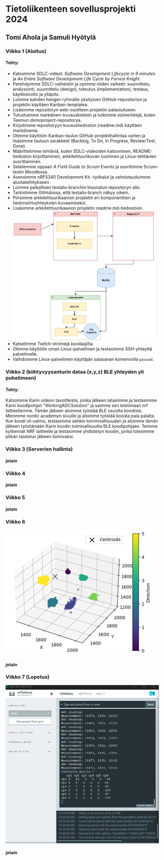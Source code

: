 # Tietoliikenteen sovellusprojekti 2024
## Tomi Ahola ja Samuli Hyötylä
### Viikko 1 (Aloitus)
#### **Tehty:**
- Katsoimme SDLC-videot: *Software Development Lifecycle in 9 minutes* ja *An Entire Software Development Life Cycle by Forrest Knight*.  
- Perehdyimme SDLC-vaiheisiin ja opimme niiden vaiheet: suunnittelu, analysointi, suunnittelu (design), toteutus (implementation), testaus, käyttöönotto ja ylläpito.   
- Loimme kahden hengen ryhmälle yksityisen GitHub-repositorion ja projektin käyttäen Kanban-templatea.   
- Lisäsimme repositoryn web-osoitteen projektin palautukseen.
- Tutustuimme markdown-kuvauskieleen ja tutkimme esimerkkejä, kuten Teemun *demoproject*-repositorya.  
- Kirjoitimme repositoryyn kuvaustiedoston (readme.md) käyttäen markdownia.  
- Otimme käyttöön Kanban-taulun GitHub-projektihallintaa varten ja lisäsimme tauluun sarakkeet (Backlog, To Do, In Progress, Review/Test, Done).  
- Määrittelimme tehtäviä, kuten SDLC-videoiden katsominen, README-tiedoston kirjoittaminen, arkkitehtuurikuvan luominen ja Linux-tehtävien suorittaminen.  
- Selailemme oppaan *A Field Guide to Scrum Events* ja suoritimme Scrum-testin Moodlessa.  
- Asensimme nRF5340 Development Kit -työkalut ja valmistauduimme alustakehitykseen.  
- Loimme paikallisen testailu-branchin kloonatun repositoryn alle.
- Tarkistimme GitHubissa, että testailu-branch näkyy oikein.  
- Piirsimme arkkitehtuurikaavion projektin eri komponenttien ja tiedonsiirtoyhteyksien kuvaamiseksi.
- Lisäsimme arkkitehtuurikaavion projektin readme.md-tiedostoon.
![Arkkitehtuuri.png Icon](https://github.com/Zemess/TietoliikenneProjekti/blob/main/Arkkitehtuuri.png)
- Katselimme Twitch-striimejä koodaajilta.
- Otimme käyttöön oman Linux-palvelimen ja testasimme SSH-yhteyttä palvelimelle.  
- Vaihdoimme Linux-palvelimen käyttäjän salasanan komennolla `passwd`.  
### Viikko 2 (kiihtyvyysanturin dataa (x,y,z) BLE yhteyden yli puhelimeen)
#### **Tehty:**
Katsoimme Karin videon tavoitteista, jonka jälkeen latasimme ja testasimme Karin koodipohjan "WorkingADCSolution" ja saimme sen toimimaan nrf laitteellamme.
Tämän jälkeen aloimme työstää BLE osuutta koodista. Menimme nordic academyn sivuille ja aloimme työstää koodia pala palalta.
Kun koodi oli valmis, testasimme senkin toiminnallisuuden ja aloimme tämän jälkeen työstämään Karin koodin toiminallisuutta BLE koodipohjaan.
Teimme kytkennät NRF laitteelle ja testasimme yhdistetyn koodin, jonka totesimme pitkän taistelun jälkeen toimivaksi.
### Viikko 3 (Serverien hallinta)
#### jotain
### Viikko 4
#### jotain
### Viikko 5
#### jotain
### Viikko 6
![3d.PNG](https://github.com/Zemess/TietoliikenneProjekti/blob/main/3d.PNG)
#### jotain
### Viikko 7 (Lopetus)
![kmean.kuva.png](https://github.com/Zemess/TietoliikenneProjekti/blob/main/confusion.kuva.png)
#### jotain
